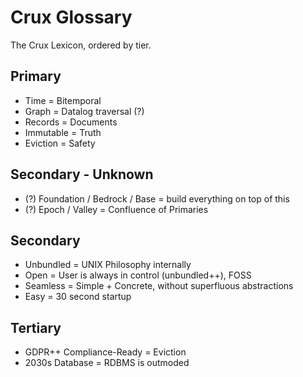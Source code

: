# Crux Glossary

The Crux Lexicon, ordered by tier.

## Primary

- Time      = Bitemporal
- Graph     = Datalog traversal (?)
- Records   = Documents
- Immutable = Truth
- Eviction  = Safety

## Secondary - Unknown

- (?) Foundation / Bedrock / Base = build everything on top of this
- (?) Epoch / Valley = Confluence of Primaries

## Secondary

- Unbundled = UNIX Philosophy internally
- Open      = User is always in control (unbundled++), FOSS
- Seamless  = Simple + Concrete, without superfluous abstractions
- Easy      = 30 second startup

## Tertiary 

- GDPR++ Compliance-Ready = Eviction
- 2030s Database = RDBMS is outmoded

